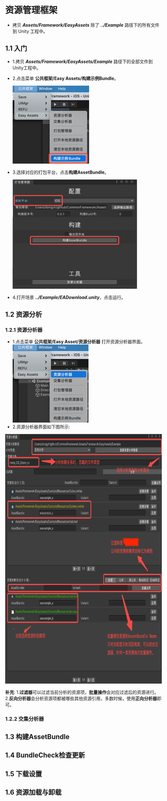 # 资源管理框架
* 拷贝 ***Assets/Framework/EasyAssets*** 除了 ***../Example*** 路径下的所有文件到 Unity 工程中。

## 1.1 入门
* 1.拷贝 ***Assets/Framework/EasyAssets/Example*** 路径下的全部文件到Unity工程中。 

* 2.点击菜单 **公共框架/Easy Assets/构建示例Bundle**。

  <div align="left">
    <img src ="../../../picture/pic_411.png" height=250 alt="构建示例Bundle">
  </div>

* 3.选择对应的打包平台，点击**构建AssetBundle**。

  <div align="left">
    <img src ="../../../picture/pic_412.png" height=350 alt="构建AssetBundle">
  </div>

* 4.打开场景 ***../Example/EADownload.unity***，点击运行。



## 1.2 资源分析
 ### 1.2.1 资源分析器
 * 1.点击菜单 **公共框架/Easy Asset/资源分析器** 打开资源分析器界面。
	<div align="left">
		<img src="../../../picture/pic_421.png" height=250 alt="打开资源分析器">
	</div>
 * 2.资源分析器界面如下图所示:
  <div align="center">
    <img src="../../../picture/pic_422.png" height=800 alt="资源分析器">
   </div>
   
   **补充**: 
   1.**过滤器**可以过滤当前分析的资源项，**批量操作**会对应过滤后的资源进行。
   2.**反向分析器**会分析资源项都被哪些其他资源引用，多数时候，使用**正向分析器**即可。


 ### 1.2.2 交集分析器



## 1.3 构建AssetBundle

## 1.4 BundleCheck检查更新

## 1.5 下载设置

## 1.6 资源加载与卸载
